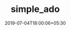 ---
title: "simple_ado"
date: 2019-07-04T18:00:06+05:30
type: "organisations"
org_name: "Microsoft"
repo_desc: "An easy to use wrapper around the Azure DevOps REST API"
repo_link: https://github.com/microsoft/simple_ado
---